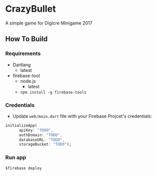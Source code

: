 # CrazyBullet

A simple game for Digicre Minigame 2017

## How To Build

### Requirements

* Dartlang
  * latest
* firebase-tool
  * node.js
    * latest
  * `npm install -g firebase-tools`

### Credentials

* Update `web/main.dart` file with your Firebase Projcet's credentials:

```dart
initializeApp(
      apiKey: "TODO",
      authDomain: "TODO",
      databaseURL: "TODO",
      storageBucket: "TODO");
```

### Run app

```
$firebase deploy
```
